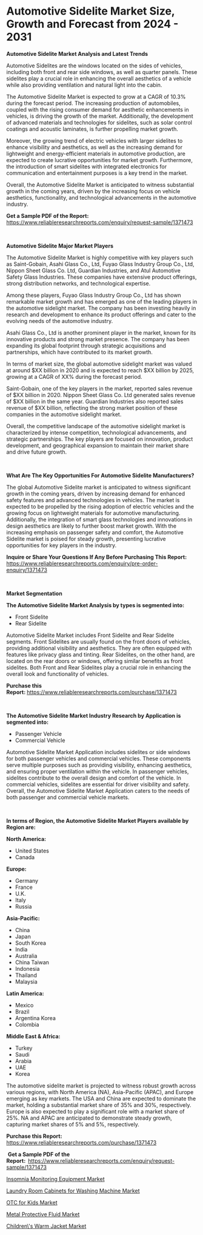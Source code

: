 <p><h1>Automotive Sidelite Market Size, Growth and Forecast from 2024 - 2031</h1></p><p><strong>Automotive Sidelite Market Analysis and Latest Trends</strong></p>
<p><p>Automotive Sidelites are the windows located on the sides of vehicles, including both front and rear side windows, as well as quarter panels. These sidelites play a crucial role in enhancing the overall aesthetics of a vehicle while also providing ventilation and natural light into the cabin. </p><p>The Automotive Sidelite Market is expected to grow at a CAGR of 10.3% during the forecast period. The increasing production of automobiles, coupled with the rising consumer demand for aesthetic enhancements in vehicles, is driving the growth of the market. Additionally, the development of advanced materials and technologies for sidelites, such as solar control coatings and acoustic laminates, is further propelling market growth.</p><p>Moreover, the growing trend of electric vehicles with larger sidelites to enhance visibility and aesthetics, as well as the increasing demand for lightweight and energy-efficient materials in automotive production, are expected to create lucrative opportunities for market growth. Furthermore, the introduction of smart sidelites with integrated electronics for communication and entertainment purposes is a key trend in the market.</p><p>Overall, the Automotive Sidelite Market is anticipated to witness substantial growth in the coming years, driven by the increasing focus on vehicle aesthetics, functionality, and technological advancements in the automotive industry.</p></p>
<p><strong>Get a Sample PDF of the Report:&nbsp;</strong> <a href="https://www.reliableresearchreports.com/enquiry/request-sample/1371473">https://www.reliableresearchreports.com/enquiry/request-sample/1371473</a></p>
<p>&nbsp;</p>
<p><strong>Automotive Sidelite Major Market Players</strong></p>
<p><p>The Automotive Sidelite Market is highly competitive with key players such as Saint-Gobain, Asahi Glass Co., Ltd, Fuyao Glass Industry Group Co., Ltd, Nippon Sheet Glass Co. Ltd, Guardian Industries, and Atul Automotive Safety Glass Industries. These companies have extensive product offerings, strong distribution networks, and technological expertise.</p><p>Among these players, Fuyao Glass Industry Group Co., Ltd has shown remarkable market growth and has emerged as one of the leading players in the automotive sidelight market. The company has been investing heavily in research and development to enhance its product offerings and cater to the evolving needs of the automotive industry.</p><p>Asahi Glass Co., Ltd is another prominent player in the market, known for its innovative products and strong market presence. The company has been expanding its global footprint through strategic acquisitions and partnerships, which have contributed to its market growth.</p><p>In terms of market size, the global automotive sidelight market was valued at around $XX billion in 2020 and is expected to reach $XX billion by 2025, growing at a CAGR of XX% during the forecast period.</p><p>Saint-Gobain, one of the key players in the market, reported sales revenue of $XX billion in 2020. Nippon Sheet Glass Co. Ltd generated sales revenue of $XX billion in the same year. Guardian Industries also reported sales revenue of $XX billion, reflecting the strong market position of these companies in the automotive sidelight market.</p><p>Overall, the competitive landscape of the automotive sidelight market is characterized by intense competition, technological advancements, and strategic partnerships. The key players are focused on innovation, product development, and geographical expansion to maintain their market share and drive future growth.</p></p>
<p>&nbsp;</p>
<p><strong>What Are The Key Opportunities For Automotive Sidelite Manufacturers?</strong></p>
<p><p>The global Automotive Sidelite market is anticipated to witness significant growth in the coming years, driven by increasing demand for enhanced safety features and advanced technologies in vehicles. The market is expected to be propelled by the rising adoption of electric vehicles and the growing focus on lightweight materials for automotive manufacturing. Additionally, the integration of smart glass technologies and innovations in design aesthetics are likely to further boost market growth. With the increasing emphasis on passenger safety and comfort, the Automotive Sidelite market is poised for steady growth, presenting lucrative opportunities for key players in the industry.</p></p>
<p><strong>Inquire or Share Your Questions If Any Before Purchasing This Report:</strong> <a href="https://www.reliableresearchreports.com/enquiry/pre-order-enquiry/1371473">https://www.reliableresearchreports.com/enquiry/pre-order-enquiry/1371473</a></p>
<p>&nbsp;</p>
<p><strong>Market Segmentation</strong></p>
<p><strong>The Automotive Sidelite Market Analysis by types is segmented into:</strong></p>
<p><ul><li>Front Sidelite</li><li>Rear Sidelite</li></ul></p>
<p><p>Automotive Sidelite Market includes Front Sidelite and Rear Sidelite segments. Front Sidelites are usually found on the front doors of vehicles, providing additional visibility and aesthetics. They are often equipped with features like privacy glass and tinting. Rear Sidelites, on the other hand, are located on the rear doors or windows, offering similar benefits as front sidelites. Both Front and Rear Sidelites play a crucial role in enhancing the overall look and functionality of vehicles.</p></p>
<p><strong>Purchase this Report:&nbsp;</strong><a href="https://www.reliableresearchreports.com/purchase/1371473">https://www.reliableresearchreports.com/purchase/1371473</a></p>
<p>&nbsp;</p>
<p><strong>The Automotive Sidelite Market Industry Research by Application is segmented into:</strong></p>
<p><ul><li>Passenger Vehicle</li><li>Commercial Vehicle</li></ul></p>
<p><p>Automotive Sidelite Market Application includes sidelites or side windows for both passenger vehicles and commercial vehicles. These components serve multiple purposes such as providing visibility, enhancing aesthetics, and ensuring proper ventilation within the vehicle. In passenger vehicles, sidelites contribute to the overall design and comfort of the vehicle. In commercial vehicles, sidelites are essential for driver visibility and safety. Overall, the Automotive Sidelite Market Application caters to the needs of both passenger and commercial vehicle markets.</p></p>
<p>&nbsp;</p>
<p><strong>In terms of Region, the Automotive Sidelite Market Players available by Region are:</strong></p>
<p>
    <p> <strong> North America: </strong>
        <ul>
            <li>United States</li>
            <li>Canada</li>
        </ul>
        </p> 
    <p> <strong> Europe: </strong>
        <ul>
            <li>Germany</li>
            <li>France</li>
            <li>U.K.</li>
            <li>Italy</li>
            <li>Russia</li>
        </ul>
        </p> 
    <p> <strong> Asia-Pacific: </strong>
        <ul>
            <li>China</li>
            <li>Japan</li>
            <li>South Korea</li>
            <li>India</li>
            <li>Australia</li>
            <li>China Taiwan</li>
            <li>Indonesia</li>
            <li>Thailand</li>
            <li>Malaysia</li>
        </ul>
        </p> 
    <p> <strong> Latin America: </strong>
        <ul>
            <li>Mexico</li>
            <li>Brazil</li>
            <li>Argentina Korea</li>
            <li>Colombia</li>
        </ul>
        </p> 
    <p> <strong> Middle East & Africa: </strong>
        <ul>
            <li>Turkey</li>
            <li>Saudi</li>
            <li>Arabia</li>
            <li>UAE</li>
            <li>Korea</li>
        </ul>
    </p>
    </p>
<p><p>The automotive sidelite market is projected to witness robust growth across various regions, with North America (NA), Asia-Pacific (APAC), and Europe emerging as key markets. The USA and China are expected to dominate the market, holding a substantial market share of 35% and 30%, respectively. Europe is also expected to play a significant role with a market share of 25%. NA and APAC are anticipated to demonstrate steady growth, capturing market shares of 5% and 5%, respectively.</p></p>
<p><strong>Purchase this Report: </strong><a href="https://www.reliableresearchreports.com/purchase/1371473">https://www.reliableresearchreports.com/purchase/1371473</a></p>
<p>&nbsp;<strong>Get a Sample PDF of the Report:&nbsp;&nbsp;</strong><a href="https://www.reliableresearchreports.com/enquiry/request-sample/1371473">https://www.reliableresearchreports.com/enquiry/request-sample/1371473</a></p>
<p><strong></strong></p>
<p><p><a href="https://github.com/Chiragrp22/Market-Research-Report-List-3/blob/main/insomnia-monitoring-equipment-market.md">Insomnia Monitoring Equipment Market</a></p><p><a href="https://issuu.com/reportprime-2/docs/laundry-room-cabinets-for-washing-machine-market-s">Laundry Room Cabinets for Washing Machine Market</a></p><p><a href="https://github.com/rahu1503/Market-Research-Report-List-2/blob/main/otc-for-kids-market.md">OTC for Kids Market</a></p><p><a href="https://github.com/lababdou/Market-Research-Report-List-1/blob/main/metal-protective-fluid-market.md">Metal Protective Fluid Market</a></p><p><a href="https://issuu.com/reportprime-2/docs/childrens-warm-jacket-market-size-2030.pptx">Children\'s Warm Jacket Market</a></p></p>